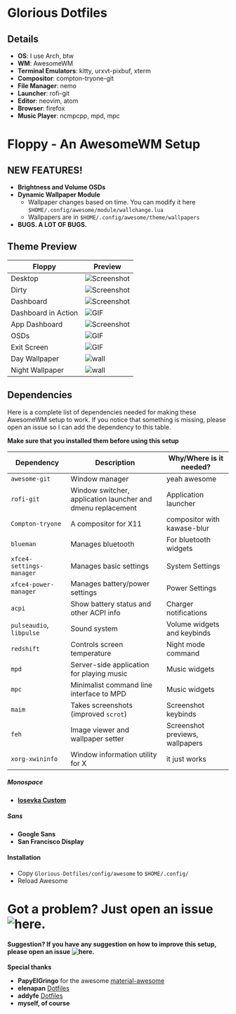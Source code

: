 # Glorious Dotfiles

## Details
+ **OS**: I use Arch, btw
+ **WM**: AwesomeWM
+ **Terminal Emulators**: kitty, urxvt-pixbuf, xterm
+ **Compositor**: compton-tryone-git
+ **File Manager**: nemo
+ **Launcher**: rofi-git
+ **Editor**: neovim, atom
+ **Browser**: firefox
+ **Music Player**: ncmpcpp, mpd, mpc

# Floppy - An AwesomeWM Setup

## NEW FEATURES!
+ **Brightness and Volume OSDs**
+ **Dynamic Wallpaper Module**
  - Wallpaper changes based on time. You can modify it here `$HOME/.config/awesome/module/wallchange.lua`
  - Wallpapers are in `$HOME/.config/awesome/theme/wallpapers`
+ **BUGS. A LOT OF BUGS.**

## Theme Preview  

| Floppy | Preview |
| --- | --- |
| Desktop | ![Screenshot](https://github.com/ilovecookieee/Glorious-Dotfiles/blob/master/desktop.png) |
| Dirty | ![Screenshot](https://github.com/ilovecookieee/Glorious-Dotfiles/blob/master/dirty.png)   |
| Dashboard | ![Screenshot](https://github.com/ilovecookieee/Glorious-Dotfiles/blob/master/dashboard.png) |
| Dashboard in Action | ![GIF](https://github.com/ilovecookieee/Glorious-Dotfiles/blob/master/dashboardinaction.gif) |
| App Dashboard | ![Screenshot](https://github.com/ilovecookieee/Glorious-Dotfiles/blob/master/application-dashboard.png) |
| OSDs | ![GIF](https://github.com/ilovecookieee/Glorious-Dotfiles/blob/master/OSDs.gif) |
| Exit Screen | ![GIF](https://github.com/ilovecookieee/Glorious-Dotfiles/blob/master/exit-screen.png) |
| Day Wallpaper | ![wall](https://github.com/ilovecookieee/Glorious-Dotfiles/blob/master/day-wallpaper.jpg)  
| Night Wallpaper | ![wall](https://github.com/ilovecookieee/Glorious-Dotfiles/blob/master/night-wallpaper.jpg)  


## Dependencies
Here is a complete list of dependencies needed for making these AwesomeWM setup to work.
If you notice that something is missing, please open an issue so I can add the dependency to this table.

**Make sure that you installed them before using this setup**  

| Dependency | Description | Why/Where is it needed? |
| --- | --- | --- |
| `awesome-git` | Window manager | yeah awesome |
| `rofi-git` | Window switcher, application launcher and dmenu replacement | Application launcher |
| `Compton-tryone` | A compositor for X11 | compositor with kawase-blur |
| `blueman` | Manages bluetooth | For bluetooth widgets |
| `xfce4-settings-manager` | Manages basic settings | System Settings |
| `xfce4-power-manager` | Manages battery/power settings | Power Settings |
| `acpi` | Show battery status and other ACPI info | Charger notifications |
| `pulseaudio`, `libpulse` | Sound system | Volume widgets and keybinds |
| `redshift` | Controls screen temperature | Night mode command |
| `mpd` | Server-side application for playing music | Music widgets |
| `mpc` | Minimalist command line interface to MPD | Music widgets |
| `maim` | Takes screenshots (improved `scrot`) | Screenshot keybinds |
| `feh` | Image viewer and wallpaper setter | Screenshot previews, wallpapers |
| `xorg-xwininfo` | Window information utility for X | it just works |



##### Monospace
+ **[Iosevka Custom](https://github.com/elenapan/dotfiles/)**

##### Sans
+ **Google Sans**
+ **San Francisco Display**

#### Installation
+ Copy `Glorious-Dotfiles/config/awesome` to `$HOME/.config/`
+ Reload Awesome

# Got a problem? Just open an issue ![here](https://github.com/ilovecookieee/Glorious-Dotfiles/issues/new).
#### Suggestion? If you have any suggestion on how to improve this setup, please open an issue ![here](https://github.com/ilovecookieee/Glorious-Dotfiles/issues/new).

**Special thanks**
+ **PapyElGringo** for the awesome [material-awesome](https://github.com/PapyElGringo/material-awesome)
+ **elenapan** [Dotfiles](https://github.com/elenapan/dotfiles)
+ **addyfe** [Dotfiles](https://github.com/addy-dclxvi/almighty-dotfiles)
+ **myself, of course**
